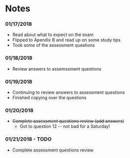 # Notes
### 01/17/2018
- Read about what to expect on the exam
- Flipped to Apendix B and read up on some study tips
- Took some of the assessment questions
### 01/18/2018
- Review answers to assemssment questions
### 01/19/2018
- Continuing to review answers to assessment questions
- Finished copying over the questions
### 01/20/2018
- ~~Complete assessment questions review (add answers)~~
  - Got to question 12 -- not bad for a Saturday!
### 01/21/2018 - TODO
- Complete assessment questions review

